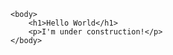 <link rel="stylesheet" type="text/css" href="https://abelovgit.github.io/styles.css" />

    <body>
        <h1>Hello World</h1>
        <p>I'm under construction!</p>
    </body>
    
